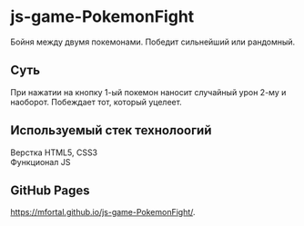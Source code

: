 # js-game-PokemonFight
Бойня между двумя покемонами. Победит сильнейший или рандомный. 

## Суть
При нажатии на кнопку 1-ый покемон наносит случайный урон 2-му и наоборот.
Побеждает тот, который уцелеет.

## Используемый стек технолоогий
Верстка HTML5, CSS3  
Функционал JS

## GitHub Pages
https://mfortal.github.io/js-game-PokemonFight/.

